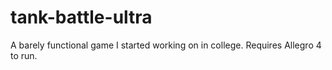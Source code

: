 # tank-battle-ultra
A barely functional game I started working on in college. Requires Allegro 4 to run.
